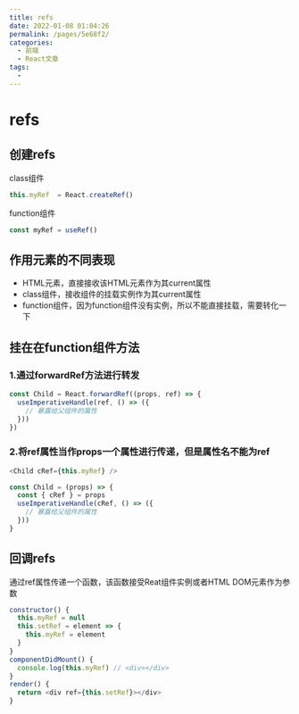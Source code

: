 ```yaml
---
title: refs
date: 2022-01-08 01:04:26
permalink: /pages/5e68f2/
categories: 
  - 前端
  - React文章
tags: 
  - 
---
```


# refs

## 创建refs

class组件

```js
this.myRef  = React.createRef()
```

function组件

```js
const myRef = useRef()
```

## 作用元素的不同表现

* HTML元素，直接接收该HTML元素作为其current属性
* class组件，接收组件的挂载实例作为其current属性
* function组件，因为function组件没有实例，所以不能直接挂载，需要转化一下

## 挂在在function组件方法

### 1.通过forwardRef方法进行转发

```js
const Child = React.forwardRef((props, ref) => {
  useImperativeHandle(ref, () => ({
    // 暴露给父组件的属性
  }))
})
```

### 2.将ref属性当作props一个属性进行传递，但是属性名不能为ref

```js
<Child cRef={this.myRef} />

const Child = (props) => {
  const { cRef } = props
  useImperativeHandle(cRef, () => ({
    // 暴露给父组件的属性
  }))
}
```

## 回调refs

通过ref属性传递一个函数，该函数接受Reat组件实例或者HTML DOM元素作为参数

```js
constructor() {
  this.myRef = null
  this.setRef = element => {
    this.myRef = element
  }
}
componentDidMount() {
  console.log(this.myRef) // <div></div>
}
render() {
  return <div ref={this.setRef}></div>
}
```
